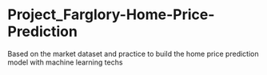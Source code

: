 # Project_Farglory-Home-Price-Prediction
Based on the market dataset and practice to build the home price prediction model with machine learning techs
